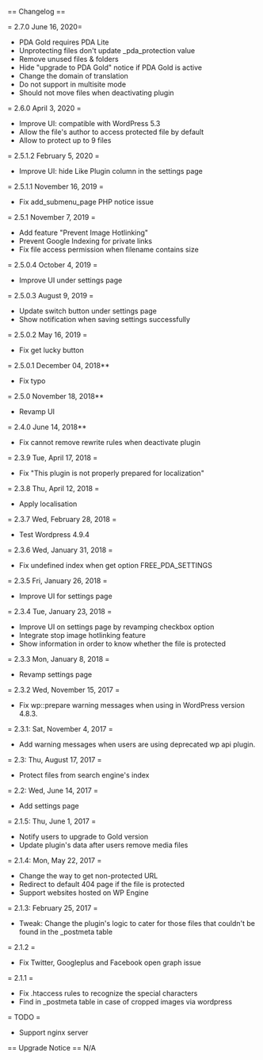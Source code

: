 == Changelog ==

= 2.7.0 June 16, 2020=
* PDA Gold requires PDA Lite
* Unprotecting files don't update _pda_protection value
* Remove unused files & folders
* Hide "upgrade to PDA Gold" notice if PDA Gold is active
* Change the domain of translation
* Do not support in multisite mode
* Should not move files when deactivating plugin

= 2.6.0 April 3, 2020 =
* Improve UI: compatible with WordPress 5.3
* Allow the file's author to access protected file by default
* Allow to protect up to 9 files

= 2.5.1.2 February 5, 2020 =
* Improve UI: hide Like Plugin column in the settings page

= 2.5.1.1 November 16, 2019 =
* Fix add_submenu_page PHP notice issue

= 2.5.1 November 7, 2019 =
* Add feature "Prevent Image Hotlinking"
* Prevent Google Indexing for private links
* Fix file access permission when filename contains size

= 2.5.0.4 October 4, 2019 =
* Improve UI under settings page

= 2.5.0.3 August 9, 2019 =
* Update switch button under settings page
* Show notification when saving settings successfully

= 2.5.0.2 May 16, 2019 =
* Fix get lucky button

= 2.5.0.1 December 04, 2018**

* Fix typo
 
= 2.5.0 November 18, 2018**

* Revamp UI

= 2.4.0 June 14, 2018**

* Fix cannot remove rewrite rules when deactivate plugin

= 2.3.9 Tue, April 17, 2018 =
* Fix "This plugin is not properly prepared for localization"

= 2.3.8 Thu, April 12, 2018 =
* Apply localisation

= 2.3.7 Wed, February 28, 2018 =
* Test Wordpress 4.9.4

= 2.3.6 Wed, January 31, 2018 =
* Fix undefined index when get option FREE_PDA_SETTINGS

= 2.3.5 Fri, January 26, 2018 =
* Improve UI for settings page

= 2.3.4 Tue, January 23, 2018 =
* Improve UI on settings page by revamping checkbox option
* Integrate stop image hotlinking feature
* Show information in order to know whether the file is protected

= 2.3.3 Mon, January 8, 2018 =
* Revamp settings page

= 2.3.2 Wed, November 15, 2017 =
* Fix wp::prepare warning messages when using in WordPress version 4.8.3.

= 2.3.1: Sat, November 4, 2017 =
* Add warning messages when users are using deprecated wp api plugin.

= 2.3: Thu, August 17, 2017 =
* Protect files from search engine's index

= 2.2: Wed, June 14, 2017 =
* Add settings page

= 2.1.5: Thu, June 1, 2017 =
* Notify users to upgrade to Gold version
* Update plugin's data after users remove media files

= 2.1.4: Mon, May 22, 2017 =
* Change the way to get non-protected URL
* Redirect to default 404 page if the file is protected
* Support websites hosted on WP Engine

= 2.1.3: February 25, 2017 =
* Tweak: Change the plugin's logic to cater for those files that couldn't be found in the _postmeta table

= 2.1.2 =
* Fix Twitter, Googleplus and Facebook open graph issue

= 2.1.1 =
* Fix .htaccess rules to recognize the special characters
* Find in _postmeta table in case of cropped images via wordpress


= TODO =
* Support nginx server

== Upgrade Notice ==
N/A
